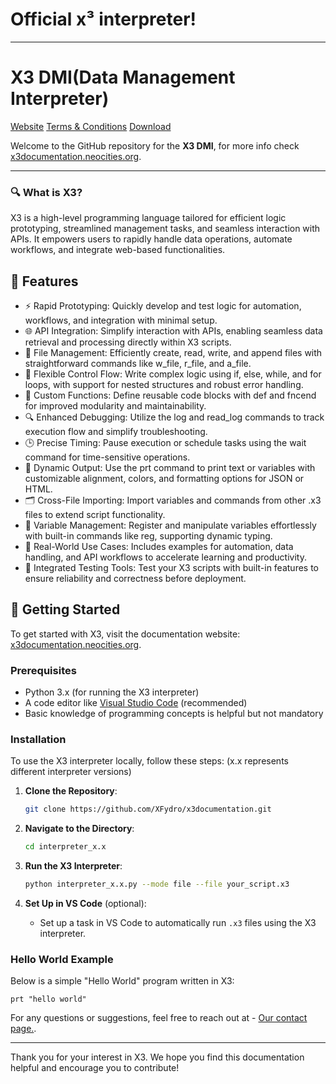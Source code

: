 # Official x³ interpreter!
--------------------------

# X3 DMI(Data Management Interpreter)

[Website](https://img.shields.io/website?url=https%3A%2F%2Fx3documentation.neocities.org)
[Terms & Conditions](https://x3documentation.neocities.org/terms-and-conditions)
[Download](https://x3documentation.neocities.org/downloads)

Welcome to the GitHub repository for the **X3 DMI**, for more info check [x3documentation.neocities.org](https://x3documentation.neocities.org).

---

### 🔍 What is X3?

X3 is a high-level programming language tailored for efficient logic prototyping, streamlined management tasks, and seamless interaction with APIs. It empowers users to rapidly handle data operations, automate workflows, and integrate web-based functionalities.

## 🌟 Features

- ⚡ Rapid Prototyping: Quickly develop and test logic for automation, workflows, and integration with minimal setup.
- 🌐 API Integration: Simplify interaction with APIs, enabling seamless data retrieval and processing directly within X3 scripts.
- 📂 File Management: Efficiently create, read, write, and append files with straightforward commands like w_file, r_file, and a_file.
- 🔁 Flexible Control Flow: Write complex logic using if, else, while, and for loops, with support for nested structures and robust error handling.
- 🔧 Custom Functions: Define reusable code blocks with def and fncend for improved modularity and maintainability.
- 🔍 Enhanced Debugging: Utilize the log and read_log commands to track execution flow and simplify troubleshooting.
- 🕒 Precise Timing: Pause execution or schedule tasks using the wait command for time-sensitive operations.
- 🎨 Dynamic Output: Use the prt command to print text or variables with customizable alignment, colors, and formatting options for JSON or HTML.
- 🗂️ Cross-File Importing: Import variables and commands from other .x3 files to extend script functionality.
- 🧹 Variable Management: Register and manipulate variables effortlessly with built-in commands like reg, supporting dynamic typing.
- 🧪 Real-World Use Cases: Includes examples for automation, data handling, and API workflows to accelerate learning and productivity.
- 🚦 Integrated Testing Tools: Test your X3 scripts with built-in features to ensure reliability and correctness before deployment.

## 🏁 Getting Started

To get started with X3, visit the documentation website: [x3documentation.neocities.org](https://x3documentation.neocities.org).

### Prerequisites

- Python 3.x (for running the X3 interpreter)
- A code editor like [Visual Studio Code](https://code.visualstudio.com) (recommended)
- Basic knowledge of programming concepts is helpful but not mandatory

### Installation

To use the X3 interpreter locally, follow these steps:
(x.x represents different interpreter versions)
1. **Clone the Repository**:

    ```sh
    git clone https://github.com/XFydro/x3documentation.git
    ```

2. **Navigate to the Directory**:

    ```sh
    cd interpreter_x.x
    ```

3. **Run the X3 Interpreter**:

    ```sh
    python interpreter_x.x.py --mode file --file your_script.x3
    ```

4. **Set Up in VS Code** (optional):
   - Set up a task in VS Code to automatically run `.x3` files using the X3 interpreter.

### Hello World Example

Below is a simple "Hello World" program written in X3:

```x3
prt "hello world"
```
For any questions or suggestions, feel free to reach out at - [Our contact page.](https://x3documentation.neocities.org/contact).

---

Thank you for your interest in X3. We hope you find this documentation helpful and encourage you to contribute!

